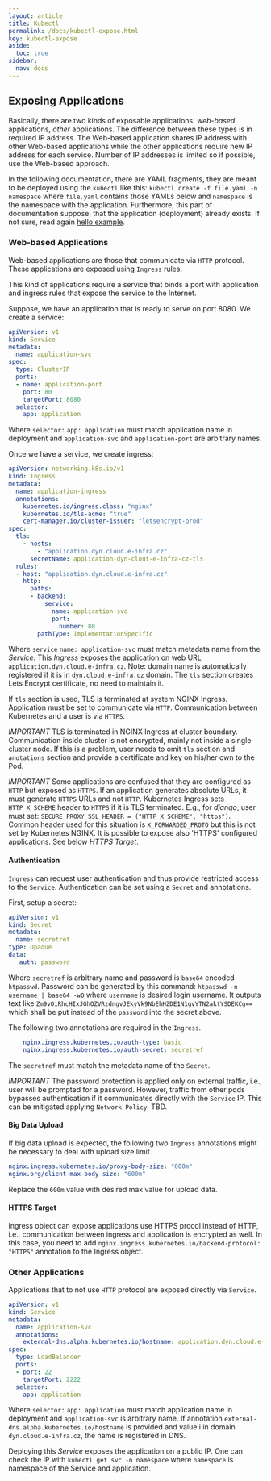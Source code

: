 ```yaml
---
layout: article
title: Kubectl
permalink: /docs/kubectl-expose.html
key: kubectl-expose
aside:
  toc: true
sidebar:
  nav: docs
---
```

## Exposing Applications

Basically, there are two kinds of exposable applications: *web-based* applications, *other* applications. The difference between these types is in required IP address. The Web-based application shares IP address with other Web-based applications while the other applications require new IP address for each service. Number of IP addresses is limited so if possible, use the Web-based approach.

In the following documentation, there are YAML fragments, they are meant to be deployed using the `kubectl` like this: `kubectl create -f file.yaml -n namespace` where `file.yaml` contains those YAMLs below and `namespace` is the namespace with the application. Furthermore, this part of documentation suppose, that the application (deployment) already exists. If not sure, read again [hello example](kubectl-helloworld.html).

### Web-based Applications

Web-based applications are those that communicate via `HTTP` protocol. These applications are exposed using `Ingress` rules. 

This kind of applications require a service that binds a port with application and ingress rules that expose the service to the Internet.

Suppose, we have an application that is ready to serve on port 8080. We create a service:

```yaml
apiVersion: v1
kind: Service
metadata:
  name: application-svc
spec:
  type: ClusterIP
  ports:
  - name: application-port
    port: 80
    targetPort: 8080
  selector:
    app: application
```

Where `selector:` `app: application` must match application name in deployment and `application-svc` and `application-port` are arbitrary names.

Once we have a service, we create ingress:

```yaml
apiVersion: networking.k8s.io/v1
kind: Ingress
metadata:
  name: application-ingress
  annotations:
    kubernetes.io/ingress.class: "nginx"
    kubernetes.io/tls-acme: "true"
    cert-manager.io/cluster-issuer: "letsencrypt-prod"
spec:
  tls:
    - hosts:
        - "application.dyn.cloud.e-infra.cz"
      secretName: application-dyn-clout-e-infra-cz-tls
  rules:
  - host: "application.dyn.cloud.e-infra.cz"
    http:
      paths:
      - backend:
          service:
            name: application-svc
            port:
              number: 80
        pathType: ImplementationSpecific
```

Where `service` `name: application-svc` must match metadata name from the *Service*. This *Ingress* exposes the application on web URL `application.dyn.cloud.e-infra.cz`. Note: domain name is automatically registered if it is in `dyn.cloud.e-infra.cz` domain. The `tls` section creates Lets Encrypt certificate, no need to maintain it. 

If `tls` section is used, TLS is terminated at system NGINX Ingress. Application must be set to communicate via `HTTP`. Communication between Kubernetes and a user is via `HTTPS`.

*IMPORTANT* 
TLS is terminated in NGINX Ingress at cluster boundary. Communication inside cluster is not encrypted, mainly not inside a single cluster node. If this is a problem, user needs to omit `tls` section and `anotations` section and provide a certificate and key on his/her own to the Pod. 

*IMPORTANT*
Some applications are confused that they are configured as `HTTP` but exposed as `HTTPS`. If an application generates absolute URLs, it must generate `HTTPS` URLs and not `HTTP`. Kubernetes Ingress sets `HTTP_X_SCHEME` header to `HTTPS` if it is TLS terminated. E.g., for *django*, user must set: `SECURE_PROXY_SSL_HEADER = ("HTTP_X_SCHEME", "https")`. Common header used for this situation is `X_FORWARDED_PROTO` but this is not set by Kubernetes NGINX. It is possible to expose also 'HTTPS' configured applications. See below *HTTPS Target*.

#### Authentication

`Ingress` can request user authentication and thus provide restricted access to the `Service`. Authentication can be set using a `Secret` and annotations.

First, setup a secret:
```yaml
apiVersion: v1
kind: Secret
metadata:
  name: secretref
type: Opaque
data:
   auth: password
```

Where `secretref` is arbitrary name and password is `base64` encoded `htpasswd`. Password can be generated by this command: `htpasswd -n username | base64 -w0` where `username` is desired login username. It outputs text like `Zm9vOiRhcHIxJGhOZVRzdngvJEkyVk9NbEhHZDE1N1gvYTN2aktYSDEKCg==` which shall be put instead of the `password` into the secret above.

The following two annotations are required in the `Ingress`. 

```yaml
    nginx.ingress.kubernetes.io/auth-type: basic
    nginx.ingress.kubernetes.io/auth-secret: secretref
```

The `secretref` must match tne metadata name of the `Secret`.

*IMPORTANT* 
The password protection is applied only on external traffic, i.e., user will be prompted for a password. However, traffic from other pods bypasses authentication if it communicates directly with the `Service` IP. This can be mitigated applying `Network Policy`. TBD.

#### Big Data Upload

If big data upload is expected, the following two `Ingress` annotations might be necessary to deal with upload size limit.
```yaml
nginx.ingress.kubernetes.io/proxy-body-size: "600m"
nginx.org/client-max-body-size: "600m"
```

Replace the `600m` value with desired max value for upload data.

#### HTTPS Target

Ingress object can expose applications use HTTPS procol instead of HTTP, i.e., communication between ingress and application is encrypted as well. In this case, you need to add `nginx.ingress.kubernetes.io/backend-protocol: "HTTPS"` annotation to the Ingress object.

### Other Applications

Applications that to not use `HTTP` protocol are exposed directly via `Service`.

```yaml
apiVersion: v1
kind: Service
metadata:
  name: application-svc
  annotations:
    external-dns.alpha.kubernetes.io/hostname: application.dyn.cloud.e-infra.cz
spec:
  type: LoadBalancer
  ports:
  - port: 22
    targetPort: 2222
  selector:
    app: application
```

Where `selector:` `app: application` must match application name in deployment and `application-svc` is arbitrary name. If annotation `external-dns.alpha.kubernetes.io/hostname` is provided and value i in domain `dyn.cloud.e-infra.cz`, the name is registered in DNS. 

Deploying this *Service* exposes the application on a public IP. One can check the IP with `kubectl get svc -n namespace` where `namespace` is namespace of the Service and application.
